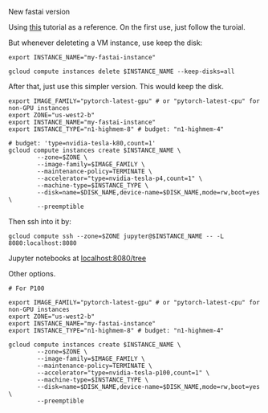 New fastai version

Using [this](https://course.fast.ai/start_gcp.html#step-4-access-fastai-materials) tutorial as a reference. On the first use, just follow the turoial.

But whenever deleteting a VM instance, use keep the disk:

```
export INSTANCE_NAME="my-fastai-instance"

gcloud compute instances delete $INSTANCE_NAME --keep-disks=all
```

After that, just use this simpler version. This would keep the disk.

```
export IMAGE_FAMILY="pytorch-latest-gpu" # or "pytorch-latest-cpu" for non-GPU instances
export ZONE="us-west2-b" 
export INSTANCE_NAME="my-fastai-instance"
export INSTANCE_TYPE="n1-highmem-8" # budget: "n1-highmem-4"

# budget: 'type=nvidia-tesla-k80,count=1'
gcloud compute instances create $INSTANCE_NAME \
        --zone=$ZONE \
        --image-family=$IMAGE_FAMILY \
        --maintenance-policy=TERMINATE \
        --accelerator="type=nvidia-tesla-p4,count=1" \
        --machine-type=$INSTANCE_TYPE \
        --disk=name=$DISK_NAME,device-name=$DISK_NAME,mode=rw,boot=yes \
        --preemptible
```

Then ssh into it by:

```
gcloud compute ssh --zone=$ZONE jupyter@$INSTANCE_NAME -- -L 8080:localhost:8080
```

Jupyter notebooks at [localhost:8080/tree](localhost:8080/tree)

Other options.

```
# For P100

export IMAGE_FAMILY="pytorch-latest-gpu" # or "pytorch-latest-cpu" for non-GPU instances
export ZONE="us-west2-b" 
export INSTANCE_NAME="my-fastai-instance"
export INSTANCE_TYPE="n1-highmem-8" # budget: "n1-highmem-4"

gcloud compute instances create $INSTANCE_NAME \
        --zone=$ZONE \
        --image-family=$IMAGE_FAMILY \
        --maintenance-policy=TERMINATE \
        --accelerator="type=nvidia-tesla-p100,count=1" \
        --machine-type=$INSTANCE_TYPE \
        --disk=name=$DISK_NAME,device-name=$DISK_NAME,mode=rw,boot=yes \
        --preemptible
```

